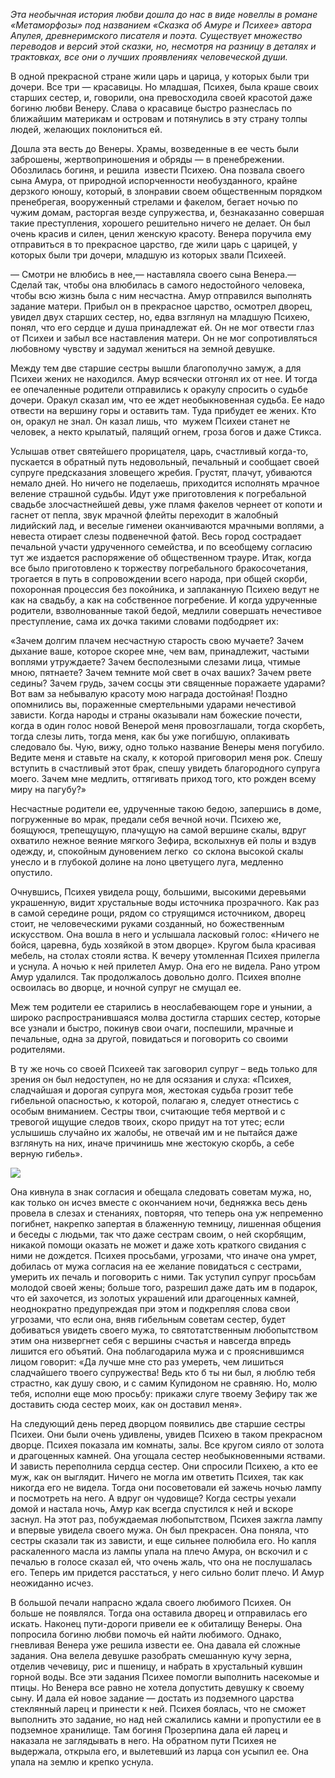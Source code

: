 _Эта необычная история любви дошла до нас в виде новеллы в романе «Метаморфозы» под названием «Сказка об Амуре и Психее» автора Апулея, древнеримского писателя и поэта. Существует множество переводов и версий этой сказки, но, несмотря на разницу в деталях и трактовках, все они о лучших проявлениях человеческой души._

В одной прекрасной стране жили царь и царица, у которых были три дочери. Все три — красавицы. Но младшая, Психея, была краше своих старших сестер, и, говорили, она превосходила своей красотой даже богиню любви Венеру. Слава о красавице быстро разнеслась по ближайшим материкам и островам и потянулись в эту страну толпы людей, желающих поклониться ей.

Дошла эта весть до Венеры. Храмы, возведенные в ее честь были заброшены, жертвоприношения и обряды — в пренебрежении. Обозлилась богиня, и решила  извести Психею. Она позвала своего сына Амура, от природной испорченности необузданного, крайне дерзкого юношу, который, в злонравии своем общественным порядком пренебрегая, вооруженный стрелами и факелом, бегает ночью по чужим домам, расторгая везде супружества, и, безнаказанно совершая такие преступления, хорошего решительно ничего не делает. Он был очень красив и силен, ценил женскую красоту. Венера поручила ему отправиться в то прекрасное царство, где жили царь с царицей, у которых были три дочери, младшую из которых звали Психеей.

— Смотри не влюбись в нее,— наставляла своего сына Венера.— Сделай так, чтобы она влюбилась в самого недостойного человека, чтобы всю жизнь была с ним несчастна. Амур отправился выполнять задание матери. Прибыл он в прекрасное царство, осмотрел дворец, увидел двух старших сестер, но, едва взглянул на младшую Психею, понял, что его сердце и душа принадлежат ей. Он не мог отвести глаз от Психеи и забыл все наставления матери. Он не мог сопротивляться любовному чувству и задумал жениться на земной девушке.

Между тем две старшие сестры вышли благополучно замуж, а для Психеи жених не находился. Амур всячески отгонял их от нее. И тогда ее опечаленные родители отправились к оракулу спросить о судьбе дочери. Оракул сказал им, что ее ждет необыкновенная судьба. Ее надо отвести на вершину горы и оставить там. Туда прибудет ее жених. Кто он, оракул не знал. Он казал лишь, что  мужем Психеи станет не человек, а некто крылатый, палящий огнем, гроза богов и даже Стикса.

Услышав ответ святейшего прорицателя, царь, счастливый когда-то, пускается в обратный путь недовольный, печальный и сообщает своей супруге предсказания зловещего жребия. Грустят, плачут, убиваются немало дней. Но ничего не поделаешь, приходится исполнять мрачное веление страшной судьбы. Идут уже приготовления к погребальной свадьбе злосчастнейшей девы, уже пламя факелов чернеет от копоти и гаснет от пепла, звук мрачной флейты переходит в жалобный лидийский лад, и веселые гименеи оканчиваются мрачными воплями, а невеста отирает слезы подвенечной фатой. Весь город сострадает печальной участи удрученного семейства, и по всеобщему согласию тут же издается распоряжение об общественном трауре. Итак, когда все было приготовлено к торжеству погребального бракосочетания, трогается в путь в сопровождении всего народа, при общей скорби, похоронная процессия без покойника, и заплаканную Психею ведут не как на свадьбу, а как на собственное погребение. И когда удрученные родители, взволнованные такой бедой, медлили совершать нечестивое преступление, сама их дочка такими словами подбодряет их:

«Зачем долгим плачем несчастную старость свою мучаете? Зачем дыхание ваше, которое скорее мне, чем вам, принадлежит, частыми воплями утруждаете? Зачем бесполезными слезами лица, чтимые мною, пятнаете? Зачем темните мой свет в очах ваших? Зачем рвете седины? Зачем грудь, зачем сосцы эти священные поражаете ударами? Вот вам за небывалую красоту мою награда достойная! Поздно опомнились вы, пораженные смертельными ударами нечестивой зависти. Когда народы и страны оказывали нам божеские почести, когда в один голос новой Венерой меня провозглашали, тогда скорбеть, тогда слезы лить, тогда меня, как бы уже погибшую, оплакивать следовало бы. Чую, вижу, одно только название Венеры меня погубило. Ведите меня и ставьте на скалу, к которой приговорил меня рок. Спешу вступить в счастливый этот брак, спешу увидеть благородного супруга моего. Зачем мне медлить, оттягивать приход того, кто рожден всему миру на пагубу?»

Несчастные родители ее, удрученные такою бедою, запершись в доме, погруженные во мрак, предали себя вечной ночи. Психею же, боящуюся, трепещущую, плачущую на самой вершине скалы, вдруг охватило нежное веяние мягкого Зефира, всколыхнув ей полы и вздув одежду, и, спокойным дуновением легко  со склона высокой скалы унесло и в глубокой долине на лоно цветущего луга, медленно опустило.

Очнувшись, Психея увидела рощу, большими, высокими деревьями украшенную, видит хрустальные воды источника прозрачного. Как раз в самой середине рощи, рядом со струящимся источником, дворец стоит, не человеческими руками созданный, но божественным искусством. Она вошла в него и услышала ласковый голос: «Ничего не бойся, царевна, будь хозяйкой в этом дворце». Кругом была красивая мебель, на столах стояли яства. К вечеру утомленная Психея прилегла и уснула. А ночью к ней прилетел Амур. Она его не видела. Рано утром Амур удалился. Так продолжалось довольно долго. Психея вполне освоилась во дворце, и ночной супруг не смущал ее.

Меж тем родители ее старились в неослабевающем горе и унынии, а широко распространившаяся молва достигла старших сестер, которые все узнали и быстро, покинув свои очаги, поспешили, мрачные и печальные, одна за другой, повидаться и поговорить со своими родителями.

В ту же ночь со своей Психеей так заговорил супруг – ведь только для зрения он был недоступен, но не для осязания и слуха: «Психея, сладчайшая и дорогая супруга моя, жестокая судьба грозит тебе гибельной опасностью, к которой, полагаю я, следует отнестись с особым вниманием. Сестры твои, считающие тебя мертвой и с тревогой ищущие следов твоих, скоро придут на тот утес; если услышишь случайно их жалобы, не отвечай им и не пытайся даже взглянуть на них, иначе причинишь мне жестокую скорбь, а себе верную гибель».

![](http://psyrazv.susu.ru/wp-content/uploads/2019/12/original-2-240x300.jpg)

Она кивнула в знак согласия и обещала следовать советам мужа, но, как только он исчез вместе с окончанием ночи, бедняжка весь день провела в слезах и стенаниях, повторяя, что теперь она уж непременно погибнет, накрепко запертая в блаженную темницу, лишенная общения и беседы с людьми, так что даже сестрам своим, о ней скорбящим, никакой помощи оказать не может и даже хоть краткого свидания с ними не дождется. Психея просьбами, угрозами, что иначе она умрет, добилась от мужа согласия на ее желание повидаться с сестрами, умерить их печаль и поговорить с ними. Так уступил супруг просьбам молодой своей жены; больше того, разрешил даже дать им в подарок, что ей захочется, из золотых украшений или драгоценных камней, неоднократно предупреждая при этом и подкрепляя слова свои угрозами, что если она, вняв гибельным советам сестер, будет добиваться увидеть своего мужа, то святотатственным любопытством этим она низвергнет себя с вершины счастья и навсегда впредь лишится его объятий. Она поблагодарила мужа и с прояснившимся лицом говорит: «Да лучше мне сто раз умереть, чем лишиться сладчайшего твоего супружества! Ведь кто б ты ни был, я люблю тебя страстно, как душу свою, и с самим Купидоном не сравняю. Но, молю тебя, исполни еще мою просьбу: прикажи слуге твоему Зефиру так же доставить сюда сестер моих, как он доставил меня».

На следующий день перед дворцом появились две старшие сестры Психеи. Они были очень удивлены, увидев Психею в таком прекрасном дворце. Психея показала им комнаты, залы. Все кругом сияло от золота и драгоценных камней. Она угощала сестер необыкновенными яствами. И зависть переполнила сердца сестер. Они спросили Психею, а кто ее муж, как он выглядит. Ничего не могла им ответить Психея, так как никогда его не видела. Тогда они посоветовали ей зажечь ночью лампу и посмотреть на него. А вдруг он чудовище? Когда сестры уехали домой и настала ночь, Амур как всегда спустился к ней и вскоре заснул. На этот раз, побуждаемая любопытством, Психея зажгла лампу и впервые увидела своего мужа. Он был прекрасен. Она поняла, что сестры сказали так из зависти, и еще сильнее полюбила его. Но капля раскаленного масла из лампы упала на плечо Амура, он вскочил и с печалью в голосе сказал ей, что очень жаль, что она не послушалась его. Теперь им придется расстаться, у него сильно болит плечо. И Амур неожиданно исчез.

В большой печали напрасно ждала своего любимого Психея. Он больше не появлялся. Тогда она оставила дворец и отправилась его искать. Наконец пути-дороги привели ее к обиталищу Венеры. Она попросила богиню любви помочь ей найти любимого. Однако, гневливая Венера уже решила извести ее. Она давала ей сложные задания. Она велела девушке разобрать смешанную кучу зерна, отделив чечевицу, рис и пшеницу, и набрать в хрустальный кувшин горной воды. Все эти задания Психее помогли выполнить насекомые и птицы. Но Венера все равно не хотела допустить девушку к своему сыну. И дала ей новое задание — достать из подземного царства стеклянный ларец и принести к ней. Психея боялась, что не сможет выполнить это задание, но над ней сжалились камни и пропустили ее в подземное хранилище. Там богиня Прозерпина дала ей ларец и наказала не заглядывать в него. На обратном пути Психея не выдержала, открыла его, и вылетевший из ларца сон усыпил ее. Она упала на землю и крепко уснула.